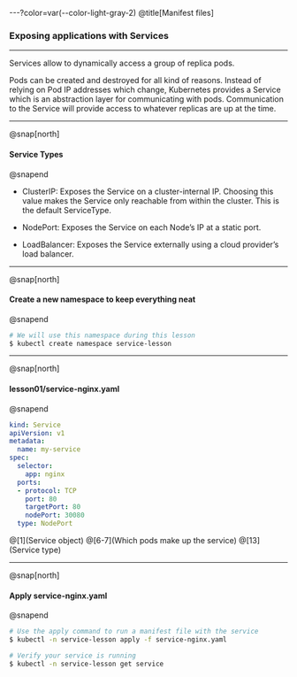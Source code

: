 ---?color=var(--color-light-gray-2)
@title[Manifest files]

### Exposing applications with Services

---

Services allow to dynamically access a group of replica pods. 

Pods can be created and destroyed for all kind of reasons. Instead of relying on Pod IP addresses which change, Kubernetes provides a Service which is an abstraction layer for communicating with pods. Communication to the Service will provide access to whatever replicas are up at the time. 

---

@snap[north]

#### Service Types

@snapend

- ClusterIP: Exposes the Service on a cluster-internal IP. Choosing this value makes the Service only reachable from within the cluster. This is the default ServiceType.

- NodePort: Exposes the Service on each Node’s IP at a static port.

- LoadBalancer: Exposes the Service externally using a cloud provider’s load balancer.

---

@snap[north]

#### Create a new namespace to keep everything neat

@snapend

```sh
# We will use this namespace during this lesson
$ kubectl create namespace service-lesson
```

---

@snap[north]

#### lesson01/service-nginx.yaml

@snapend

```yaml
kind: Service
apiVersion: v1
metadata:
  name: my-service
spec:
  selector:
    app: nginx
  ports:
  - protocol: TCP
    port: 80
    targetPort: 80
    nodePort: 30080
  type: NodePort
```

@[1](Service object)
@[6-7](Which pods make up the service)
@[13](Service type)

---

@snap[north]

#### Apply service-nginx.yaml

@snapend

```sh
# Use the apply command to run a manifest file with the service
$ kubectl -n service-lesson apply -f service-nginx.yaml

# Verify your service is running
$ kubectl -n service-lesson get service
```
